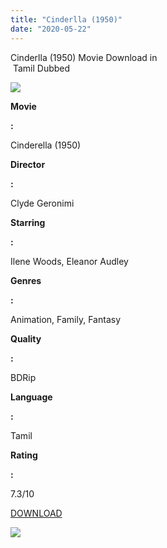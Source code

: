```yaml
---
title: "Cinderlla (1950)"
date: "2020-05-22"
---
```


Cinderlla (1950) Movie Download in  
 Tamil Dubbed

[![](https://1.bp.blogspot.com/-ft91VPIAH8o/Xp-nx7Ymz8I/AAAAAAAAAmU/GwUC3ckzKJQYD2LP5_gmVE0CLggkLoZ3gCNcBGAsYHQ/s320/images{6a9242ac63492b6a27eb196a6e17803ac8b6d8f05d0536ef84b9c25d26eb437e}2B{6a9242ac63492b6a27eb196a6e17803ac8b6d8f05d0536ef84b9c25d26eb437e}25285{6a9242ac63492b6a27eb196a6e17803ac8b6d8f05d0536ef84b9c25d26eb437e}2529.jpeg)](https://1.bp.blogspot.com/-ft91VPIAH8o/Xp-nx7Ymz8I/AAAAAAAAAmU/GwUC3ckzKJQYD2LP5_gmVE0CLggkLoZ3gCNcBGAsYHQ/s1600/images{6a9242ac63492b6a27eb196a6e17803ac8b6d8f05d0536ef84b9c25d26eb437e}2B{6a9242ac63492b6a27eb196a6e17803ac8b6d8f05d0536ef84b9c25d26eb437e}25285{6a9242ac63492b6a27eb196a6e17803ac8b6d8f05d0536ef84b9c25d26eb437e}2529.jpeg)

**Movie**

**:**

Cinderella (1950)

**Director**

**:**

Clyde Geronimi

**Starring**

**:**

Ilene Woods, Eleanor Audley

**Genres**

**:**

Animation, Family, Fantasy

**Quality**

**:**

BDRip

**Language**

**:**

Tamil

**Rating**

**:**

7.3/10

[DOWNLOAD](http://d8.uptofiles.site//files/Tamil{6a9242ac63492b6a27eb196a6e17803ac8b6d8f05d0536ef84b9c25d26eb437e}20Dubbed{6a9242ac63492b6a27eb196a6e17803ac8b6d8f05d0536ef84b9c25d26eb437e}20Movies/Cinderella{6a9242ac63492b6a27eb196a6e17803ac8b6d8f05d0536ef84b9c25d26eb437e}20(1950)/Cinderella{6a9242ac63492b6a27eb196a6e17803ac8b6d8f05d0536ef84b9c25d26eb437e}20(640x360)/Cinderella{6a9242ac63492b6a27eb196a6e17803ac8b6d8f05d0536ef84b9c25d26eb437e}20HD.mp4)

[![](https://1.bp.blogspot.com/-0t4jlIBgFGI/Xp-o3uyCdlI/AAAAAAAAAmg/UjXTIAMbKGIsBvwwRVcHSkjyCeYxG5_vQCNcBGAsYHQ/s320/download-icon.gif)](https://1.bp.blogspot.com/-0t4jlIBgFGI/Xp-o3uyCdlI/AAAAAAAAAmg/UjXTIAMbKGIsBvwwRVcHSkjyCeYxG5_vQCNcBGAsYHQ/s1600/download-icon.gif)
